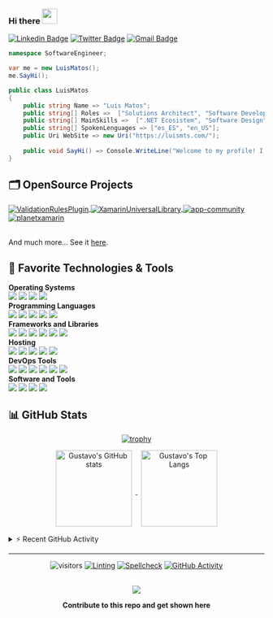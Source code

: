 ### Hi there <img src="https://media.giphy.com/media/hvRJCLFzcasrR4ia7z/giphy.gif" width="30px">

[![Linkedin Badge](https://img.shields.io/badge/-luismatosluna-blue?style=flat&logo=Linkedin&logoColor=white&link=https://www.linkedin.com/in/luismatosluna/)](https://www.linkedin.com/in/luismatosluna/)
[![Twitter Badge](https://img.shields.io/badge/-@luismatosluna-1ca0f1?style=flat&labelColor=1ca0f1&logo=twitter&logoColor=white&link=https://twitter.com/luismatosluna)](https://twitter.com/intent/follow?original_referer=https%3A%2F%2Fgithub.com%2Fluismatosluna&screen_name=luismatosluna)
[![Gmail Badge](https://img.shields.io/badge/-luismatosluna-c14438?style=flat&logo=Gmail&logoColor=white&link=mailto:luismatosluna@gmail.com)](mailto:luismatosluna@gmail.com)

```c#
namespace SoftwareEngineer;

var me = new LuisMatos();
me.SayHi();

public class LuisMatos
{
    public string Name => "Luis Matos";
    public string[] Roles =>  ["Solutions Architect", "Software Developer", "Product Manager"];
    public string[] MainSkills =>  [".NET Ecosistem", "Software Design", "UI/UX", "Management"];
    public string[] SpokenLenguages => ["es_ES", "en_US"];
    public Uri WebSite => new Uri("https://luismts.com/");
    
    public void SayHi() => Console.WriteLine("Welcome to my profile! I'm a software engineer passionate about software design.");
}

```

## 🗂️ OpenSource Projects

<a href="https://github.com/luismts/ValidationRulesPlugin">
  <img align="center" src="https://github-readme-stats.vercel.app/api/pin/?username=luismts&repo=ValidationRulesPlugin&show_icons=true" alt="ValidationRulesPlugin" />
</a>

<a href="https://github.com/xamarinuniverse/XamarinUniversalLibrary">
  <img align="center" src="https://github-readme-stats.vercel.app/api/pin/?username=xamarinuniverse&repo=XamarinUniversalLibrary&show_icons=true" alt="XamarinUniversalLibrary" />
</a>

<a href="https://github.com/lacomarcaDO/app-community">
  <img align="center" src="https://github-readme-stats.vercel.app/api/pin/?username=lacomarcaDO&repo=app-community&show_icons=true" alt="app-community" />
</a>

<a href="https://github.com/planetxamarin/planetxamarin">
  <img align="center" src="https://github-readme-stats.vercel.app/api/pin/?username=planetxamarin&repo=planetxamarin&show_icons=true" alt="planetxamarin" />
</a>
<br/><br/>

And much more... See it [here](https://github.com/luismts?tab=repositories).

## 🔧 Favorite Technologies & Tools

**Operating Systems**<br>
![](https://img.shields.io/badge/-Linux-informational?style=flat&logo=linux&logoColor=white&color=FCC624)
![](https://img.shields.io/badge/-Arch_Linux-informational?style=flat&logo=arch-linux&logoColor=white&color=1793D1)
![](https://img.shields.io/badge/-Windows-informational?style=flat&logo=windows&logoColor=white&color=0078D6)
![](https://img.shields.io/badge/-MacOS-informational?style=flat&logo=macos&logoColor=white&color=000000)
<br>
**Programming Languages**<br>
![](https://img.shields.io/badge/-JavaScript-informational?style=flat&logo=javascript&logoColor=white&color=F7DF1E)
![](https://img.shields.io/badge/-Python-informational?style=flat&logo=python&logoColor=white&color=3776AB)
![](https://img.shields.io/badge/-GNU_Bash-informational?style=flat&logo=gnu-bash&logoColor=white&color=4EAA25)
![](https://img.shields.io/badge/-NodeJS-informational?style=flat&logo=Node.js&logoColor=white&color=43853d)
![](https://img.shields.io/badge/-Markdown-informational?style=flat&logo=markdown&logoColor=white&color=000000)
<br>
**Frameworks and Libraries**<br>
![](https://img.shields.io/badge/-NestJS-informational?style=flat&logo=nestjs&logoColor=white&color=EA2845)
![](https://img.shields.io/badge/-React-informational?style=flat&logo=react&logoColor=white&color=61DAFB)
![](https://img.shields.io/badge/-Django-informational?style=flat&logo=django&logoColor=white&color=092E20)
![](https://img.shields.io/badge/-Odoo-informational?style=flat&logo=odoo&logoColor=white&color=714B67)
![](https://img.shields.io/badge/-Material-informational?style=flat&logo=material-design&logoColor=white&color=757575)
![](https://img.shields.io/badge/-Next.js-informational?style=flat&logo=next.js&logoColor=white&color=000000)
<br>
**Hosting**<br>
![](https://img.shields.io/badge/-Google_Cloud_Platform-informational?style=flat&logo=google-cloud&logoColor=white&color=2496ED)
![](https://img.shields.io/badge/-OVH-informational?style=flat&logo=ovh&logoColor=white&color=123F6D)
![](https://img.shields.io/badge/-Amazon_Web_Services-informational?style=flat&logo=amazon-aws&logoColor=white&color=232F3E)
![](https://img.shields.io/badge/-Github_Pages-informational?style=flat&logo=github&logoColor=white&color=222222)
![](https://img.shields.io/badge/-Vercel-informational?style=flat&logo=vercel&logoColor=white&color=000000)
<br>
**DevOps Tools**<br>
![](https://img.shields.io/badge/-Jenkins-informational?style=flat&logo=jenkins&color=D24939)
![](https://img.shields.io/badge/-Gitlab-informational?style=flat&logo=gitlab&color=FCA121)
![](https://img.shields.io/badge/-Docker-informational?style=flat&logo=docker&logoColor=white&color=2496ED)
![](https://img.shields.io/badge/-Github_Actions-informational?style=flat&logo=github-actions&logoColor=white&color=2088FF)
![](https://img.shields.io/badge/-Travis_CI-informational?style=flat&logo=travis-ci&logoColor=white&color=3EAAAF)
![](https://img.shields.io/badge/-Terraform-informational?style=flat&logo=terraform&logoColor=white&color=7B42BC)
<br>
**Software and Tools**<br>
![](https://img.shields.io/badge/-Git-informational?style=flat&logo=git&logoColor=white&color=F05032)
![](https://img.shields.io/badge/-VS_Code-informational?style=flat&logo=visual-studio-code&logoColor=white&color=007ACC)
![](https://img.shields.io/badge/-Kubernetes-informational?style=flat&logo=kubernetes&logoColor=white&color=326CE5)
![](https://img.shields.io/badge/-PostgreSQL-informational?style=flat&logo=postgresql&logoColor=white&color=4169E1)

## 📊 GitHub Stats

<div align="center">

  [![trophy](https://github-profile-trophy.vercel.app/?username=luismts&theme=flat&&column=4&margin-w=15&margin-h=15)](https://github.com/ryo-ma/github-profile-trophy)

</div>

<div align="center">
  <a href="https://github.com/anuraghazra/github-readme-stats">
    <img align="center" height="150px" style="margin:0px 7px 15px 7px;" src="https://github-readme-stats.vercel.app/api?username=luismts&count_private=true&show_icons=true&include_all_commits=true" alt="Gustavo's GitHub stats" />
  </a>

  <a href="https://github.com/anuraghazra/github-readme-stats">
    <img align="center" height="150px" style="margin:0px 7px 15px 7px;" src="https://github-readme-stats.vercel.app/api/top-langs/?username=luismts&layout=compact&langs_count=8" alt="Gustavo's Top Langs" />
  </a>
</div>

<details>
  <summary>⚡ Recent GitHub Activity</summary>
<div>
<a href="https://github.com/ashutosh00710/github-readme-activity-graph"><img style="margin:15px 7px 15px 7px;" src="https://denvercoder1-activity-graph.herokuapp.com/graph/?username=luismts&bg_color=1F222E&color=F8D866&line=F85D7F&point=FFFFFF&hide_border=true" alt="luismts's Activity Graph" /></a>
</div>
<!--START_SECTION:activity-->
1. 🎉 Merged PR [#2](https://github.com/luismts/luismts/pull/2) in [luismts/luismts](https://github.com/luismts/luismts)
2. 💪 Opened PR [#2](https://github.com/luismts/luismts/pull/2) in [luismts/luismts](https://github.com/luismts/luismts)
3. 🎉 Merged PR [#1](https://github.com/luismts/luismts/pull/1) in [luismts/luismts](https://github.com/luismts/luismts)
4. 💪 Opened PR [#1](https://github.com/luismts/luismts/pull/1) in [luismts/luismts](https://github.com/luismts/luismts)
5. 💪 Opened PR [#17](https://github.com/opticrd/facial-auth-api/pull/17) in [opticrd/facial-auth-api](https://github.com/opticrd/facial-auth-api)
6. 🎉 Merged PR [#16](https://github.com/opticrd/facial-auth-api/pull/16) in [opticrd/facial-auth-api](https://github.com/opticrd/facial-auth-api)
7. 💪 Opened PR [#16](https://github.com/opticrd/facial-auth-api/pull/16) in [opticrd/facial-auth-api](https://github.com/opticrd/facial-auth-api)
8. 💪 Opened PR [#14](https://github.com/opticrd/facial-auth-api/pull/14) in [opticrd/facial-auth-api](https://github.com/opticrd/facial-auth-api)
9. 🎉 Merged PR [#13](https://github.com/opticrd/facial-auth-api/pull/13) in [opticrd/facial-auth-api](https://github.com/opticrd/facial-auth-api)
10. 💪 Opened PR [#13](https://github.com/opticrd/facial-auth-api/pull/13) in [opticrd/facial-auth-api](https://github.com/opticrd/facial-auth-api)
<!--END_SECTION:activity-->
</details>

---

<div align="center">

![visitors](https://visitor-badge.laobi.icu/badge?page_id=luismts.luismts)
[![Linting](https://github.com/luismts/luismts/actions/workflows/lint.yaml/badge.svg)](https://github.com/luismts/luismts/actions/workflows/lint.yaml)
[![Spellcheck](https://github.com/luismts/luismts/actions/workflows/spellcheck.yaml/badge.svg)](https://github.com/luismts/luismts/actions/workflows/spellcheck.yaml)
[![GitHub Activity](https://github.com/luismts/luismts/actions/workflows/update-activity.yaml/badge.svg)](https://github.com/luismts/luismts/actions/workflows/update-activity.yaml)

<br>

<a href = "https://github.com/luismts/luismts/graphs/contributors">
<img src = "https://contrib.rocks/image?repo=luismts/luismts"/>
</a>

**Contribute to this repo and get shown here**

</div>

